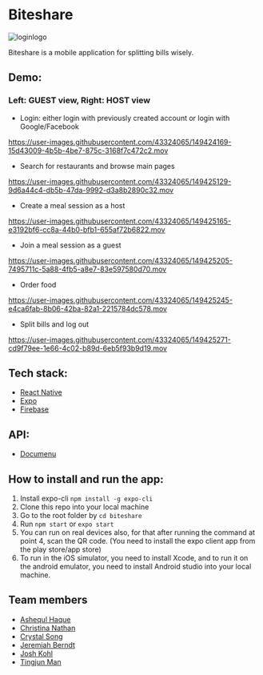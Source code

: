 # Biteshare
   ![loginlogo](https://user-images.githubusercontent.com/43324065/149425783-571ff4bb-c102-495e-b144-af6ee5df81a7.png)

Biteshare is a mobile application for splitting bills wisely. 

## Demo:
### Left: GUEST view, Right: HOST view
- Login: either login with previously created account or login with Google/Facebook

https://user-images.githubusercontent.com/43324065/149424169-15d43009-4b5b-4be7-875c-3168f7c472c2.mov

- Search for restaurants and browse main pages

https://user-images.githubusercontent.com/43324065/149425129-9d6a44c4-db5b-47da-9992-d3a8b2890c32.mov

- Create a meal session as a host

https://user-images.githubusercontent.com/43324065/149425165-e3192bf6-cc8a-44b0-bfb1-655af72b6822.mov

- Join a meal session as a guest

https://user-images.githubusercontent.com/43324065/149425205-7495711c-5a88-4fb5-a8e7-83e597580d70.mov

- Order food

https://user-images.githubusercontent.com/43324065/149425245-e4ca6fab-8b06-42ba-82a1-2215784dc578.mov

- Split bills and log out

https://user-images.githubusercontent.com/43324065/149425271-cd9f79ee-1e66-4c02-b89d-6eb5f93b9d19.mov

## Tech stack:
- [React Native](https://reactnative.dev/)
- [Expo](https://docs.expo.dev/)
- [Firebase](https://firebase.google.com/docs?authuser=3)

## API:
- [Documenu](https://documenu.com/)

## How to install and run the app:
1. Install expo-cli `npm install -g expo-cli`
2. Clone this repo into your local machine
3. Go to the root folder by `cd biteshare`
4. Run `npm start` or `expo start`
5. You can run on real devices also, for that after running the command at point 4, scan the QR code. (You need to install the expo client app from the play store/app store)
6. To run in the iOS simulator, you need to install Xcode, and to run it on the android emulator, you need to install Android studio into your local machine.

## Team members
- [Ashequl Haque](https://github.com/ashequl93)
- [Christina Nathan](https://github.com/christinanate)
- [Crystal Song](https://github.com/crystalsong2021)
- [Jeremiah Berndt](https://github.com/JeremiahBerndt)
- [Josh Kohl](https://github.com/Josh-Kohl)
- [Tingjun Man](https://github.com/tm2838)
